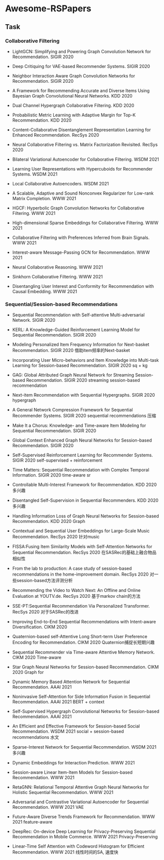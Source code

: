 # Awesome-RSPapers

## Task
### Collaborative Filtering
- LightGCN: Simplifying and Powering Graph Convolution Network for Recommendation.
  SIGIR 2020

- Deep Critiquing for VAE-based Recommender Systems.
  SIGIR 2020

- Neighbor Interaction Aware Graph Convolution Networks for Recommendation.
  SIGIR 2020

- A Framework for Recommending Accurate and Diverse Items Using Bayesian Graph Convolutional Neural Networks.
  KDD 2020

- Dual Channel Hypergraph Collaborative Filtering.
  KDD 2020

- Probabilistic Metric Learning with Adaptive Margin for Top-K Recommendation.
  KDD 2020

- Content-Collaborative Disentanglement Representation Learning for Enhanced Recommendation.
  RecSys 2020

- Neural Collaborative Filtering vs. Matrix Factorization Revisited.
  RecSys 2020

- Bilateral Variational Autoencoder for Collaborative Filtering.
  WSDM 2021

- Learning User Representations with Hypercuboids for Recommender Systems.
  WSDM 2021

- Local Collaborative Autoencoders.
  WSDM 2021

- A Scalable, Adaptive and Sound Nonconvex Regularizer for Low-rank Matrix Completion.
  WWW 2021

- HGCF: Hyperbolic Graph Convolution Networks for Collaborative Filtering.
  WWW 2021

- High-dimensional Sparse Embeddings for Collaborative Filtering.
  WWW 2021

- Collaborative Filtering with Preferences Inferred from Brain Signals.
  WWW 2021

- Interest-aware Message-Passing GCN for Recommendation.
  WWW 2021

- Neural Collaborative Reasoning.
  WWW 2021

- Sinkhorn Collaborative Filtering.
  WWW 2021

- Disentangling User Interest and Conformity for Recommendation with Causal Embedding.
  WWW 2021


### Sequential/Session-based Recommendations

- Sequential Recommendation with Self-attentive Multi-adversarial Network.
  SIGIR 2020

- KERL: A Knowledge-Guided Reinforcement Learning Model for Sequential Recommendation.
  SIGIR 2020

- Modeling Personalized Item Frequency Information for Next-basket Recommendation.
  SIGIR 2020
  借助item频率的Next-basket

- Incorporating User Micro-behaviors and Item Knowledge into Multi-task Learning for Session-based Recommendation.
  SIGIR 2020
  sq + kg

- GAG: Global Attributed Graph Neural Network for Streaming Session-based Recommendation.
  SIGIR 2020
  streaming session-based recommendation

- Next-item Recommendation with Sequential Hypergraphs.
  SIGIR 2020
  hypergraph

- A General Network Compression Framework for Sequential Recommender Systems.
  SIGIR 2020
  sequential recommendations 压缩

- Make It a Chorus: Knowledge- and Time-aware Item Modeling for Sequential Recommendation.
  SIGIR 2020

- Global Context Enhanced Graph Neural Networks for Session-based Recommendation.
  SIGIR 2020

- Self-Supervised Reinforcement Learning for Recommender Systems.
  SIGIR 2020
  self-supervised + reinforcement

- Time Matters: Sequential Recommendation with Complex Temporal Information.
  SIGIR 2020
  time-aware sr

- Controllable Multi-Interest Framework for Recommendation.
  KDD 2020
  多兴趣

- Disentangled Self-Supervision in Sequential Recommenders.
  KDD 2020
  多兴趣

- Handling Information Loss of Graph Neural Networks for Session-based Recommendation.
  KDD 2020
  Graph

- Contextual and Sequential User Embeddings for Large-Scale Music Recommendation.
  RecSys 2020
  针对music

- FISSA:Fusing Item Similarity Models with Self-Attention Networks for Sequential Recommendation.
  RecSys 2020
  在SASRec的基础上融合物品相似性

- From the lab to production: A case study of session-based recommendations in the home-improvement domain.
  RecSys 2020
  对一些session-based方法评测分析

- Recommending the Video to Watch Next: An Offline and Online Evaluation at YOUTV.de.
  RecSys 2020
  基于markov chain的方法

- SSE-PT:Sequential Recommendation Via Personalized Transformer.
  RecSys 2020
  对于SASRec的改进

- Improving End-to-End Sequential Recommendations with Intent-aware Diversification.
  CIKM 2020

- Quaternion-based self-Attentive Long Short-term User Preference Encoding for Recommendation.
  CIKM 2020
  Quaternion捕捉长短期兴趣

- Sequential Recommender via Time-aware Attentive Memory Network.
  CIKM 2020
  Time-aware

- Star Graph Neural Networks for Session-based Recommendation.
  CIKM 2020
  Graph for

- Dynamic Memory Based Attention Network for Sequential Recommendation.
  AAAI 2021

- Noninvasive Self-Attention for Side Information Fusion in Sequential Recommendation.
  AAAI 2021
  BERT + context

- Self-Supervised Hypergraph Convolutional Networks for Session-based Recommendation.
  AAAI 2021

- An Efficient and Effective Framework for Session-based Social Recommendation.
  WSDM 2021
  social + session-based recommendations 水文

- Sparse-Interest Network for Sequential Recommendation.
  WSDM 2021
  多兴趣

- Dynamic Embeddings for Interaction Prediction.
  WWW 2021

- Session-aware Linear Item-Item Models for Session-based Recommendation.
  WWW 2021

- RetaGNN: Relational Temporal Attentive Graph Neural Networks for Holistic Sequential Recommendation.
  WWW 2021

- Adversarial and Contrastive Variational Autoencoder for Sequential Recommendation.
  WWW 2021
  VAE

- Future-Aware Diverse Trends Framework for Recommendation.
  WWW 2021
  feature-aware

- DeepRec: On-device Deep Learning for Privacy-Preserving Sequential Recommendation in Mobile Commerce.
  WWW 2021
  Privacy-Preserving

- Linear-Time Self Attention with Codeword Histogram for Efficient Recommendation.
  WWW 2021
  线性时间的SA, 速度快
